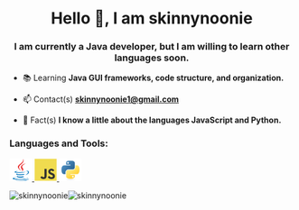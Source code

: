 <h1 align="center">Hello 👋, I am skinnynoonie</h1>
<h3 align="center">I am currently a Java developer, but I am willing to learn other languages soon.</h3>

- 📚 Learning **Java GUI frameworks, code structure, and organization.**

- 📫 Contact(s) **skinnynoonie1@gmail.com**

- 📃 Fact(s) **I know a little about the languages JavaScript and Python.**

<h3 align="left">Languages and Tools:</h3>
<p align="left"> 
  <a href="https://www.java.com" target="_blank" rel="noreferrer"> 
    <img src="https://raw.githubusercontent.com/devicons/devicon/master/icons/java/java-original.svg" alt="java" width="40" height="40"/> 
  </a> 
  <a href="https://developer.mozilla.org/en-US/docs/Web/JavaScript" target="_blank" rel="noreferrer"> 
    <img src="https://raw.githubusercontent.com/devicons/devicon/master/icons/javascript/javascript-original.svg" alt="javascript" width="40" height="40"/> 
  </a> 
  <a href="https://www.python.org" target="_blank" rel="noreferrer"> 
    <img src="https://raw.githubusercontent.com/devicons/devicon/master/icons/python/python-original.svg" alt="python" width="40" height="40"/>
  </a> 
</p>

<p align="left">
  <a>
    <img align="left" src="https://github-readme-stats.vercel.app/api/top-langs?username=skinnynoonie&show_icons=true&locale=en&layout=compact" alt="skinnynoonie" />
  </a>
</p>
<p align="left">
  <a>
    <img align="left" src="https://github-readme-stats.vercel.app/api?username=skinnynoonie&show_icons=true&locale=en" alt="skinnynoonie" />
  </a>
</p>

